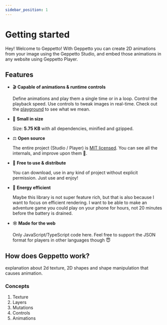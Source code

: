 ```yaml
---
sidebar_position: 1
---
```


# Getting started

Hey! Welcome to Geppetto! With Geppetto you can create 2D animations from your image using the Geppetto Studio, and embed those animations in any website using Geppetto Player.

## Features

- 🎬 **Capable of animations & runtime controls**

  Define animations and play them a single time or in a loop. Control the playback speed. Use controls to tweak images in real-time. Check out the [playground](./playground.mdx) to see what we mean.

- 🐣 **Small in size**

  Size: **5.75 KB** with all dependencies, minified and gzipped.

- ⚖️ **Open source**

  The entire project (Studio / Player) is [MIT licensed](https://github.com/matthijsgroen/geppetto/blob/main/LICENSE). You can see all the internals, and improve upon them 🙂.

- 🍻 **Free to use & distribute**

  You can download, use in any kind of project without explicit permission. Just use and enjoy!

- 🌱 **Energy efficient**

  Maybe this library is not super feature rich, but that is also because I want to focus on efficient rendering. I want to be able to make an adventure game you could play on your phone for hours, not 20 minutes before the battery is drained.

- 🕸 **Made for the web**

  Only JavaScript/TypeScript code here. Feel free to support the JSON format for players in other languages though 😇

## How does Geppetto work?

explanation about 2d texture, 2D shapes and shape manipulation that causes animation.

### Concepts

1. Texture
2. Layers
3. Mutations
4. Controls
5. Animations
